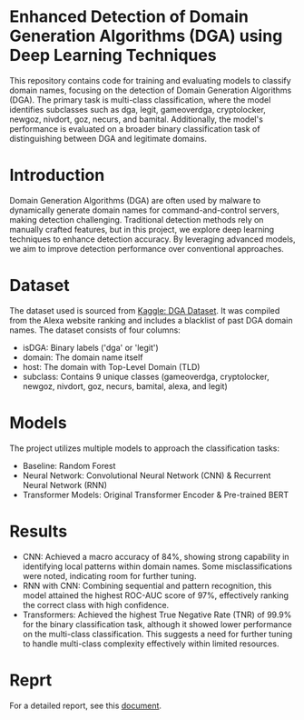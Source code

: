 # Enhanced Detection of Domain Generation Algorithms (DGA) using Deep Learning Techniques

This repository contains code for training and evaluating models to classify domain names, focusing on the detection of Domain Generation Algorithms (DGA). The primary task is multi-class classification, where the model identifies subclasses such as dga, legit, gameoverdga, cryptolocker, newgoz, nivdort, goz, necurs, and bamital. Additionally, the model's performance is evaluated on a broader binary classification task of distinguishing between DGA and legitimate domains.

# Introduction 
Domain Generation Algorithms (DGA) are often used by malware to dynamically generate domain names for command-and-control servers, making detection challenging. Traditional detection methods rely on manually crafted features, but in this project, we explore deep learning techniques to enhance detection accuracy. By leveraging advanced models, we aim to improve detection performance over conventional approaches.

# Dataset 
The dataset used is sourced from [Kaggle: DGA Dataset](https://www.kaggle.com/datasets/gtkcyber/dga-dataset). It was compiled from the Alexa website ranking and includes a blacklist of past DGA domain names. The dataset consists of four columns:

- isDGA: Binary labels ('dga' or 'legit')
- domain: The domain name itself
- host: The domain with Top-Level Domain (TLD)
- subclass: Contains 9 unique classes (gameoverdga, cryptolocker, newgoz, nivdort, goz, necurs, bamital, alexa, and legit)

# Models
The project utilizes multiple models to approach the classification tasks:

- Baseline: Random Forest
- Neural Network: Convolutional Neural Network (CNN) & Recurrent Neural Network (RNN)
- Transformer Models: Original Transformer Encoder & Pre-trained BERT

# Results 
- CNN: Achieved a macro accuracy of 84%, showing strong capability in identifying local patterns within domain names. Some misclassifications were noted, indicating room for further tuning.
- RNN with CNN: Combining sequential and pattern recognition, this model attained the highest ROC-AUC score of 97%, effectively ranking the correct class with high confidence.
- Transformers: Achieved the highest True Negative Rate (TNR) of 99.9% for the binary classification task, although it showed lower performance on the multi-class classification. This suggests a need for further tuning to handle multi-class complexity effectively within limited resources.

# Reprt 
For a detailed report, see this [document](https://docs.google.com/document/d/1KMnWt9wKVOk078Qmj2BtH0CNdobcQplY/edit?usp=sharing&ouid=110791519566382968918&rtpof=true&sd=true).
